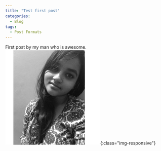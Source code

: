 ```yaml
---
title: "Test first post"
categories:
  - Blog
tags:
  - Post Formats
---
```


First post by my man who is awesome.
![Img](/assets/images/sexy-me.jpeg  "Img"){:class="img-responsive"}
